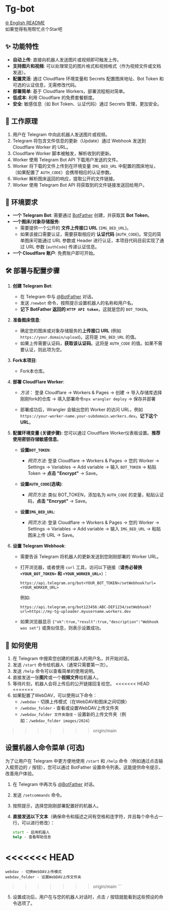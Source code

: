 # Tg-bot
[🌐 English README](README_en.md)  
如果觉得有用帮忙点个Star吧

## ✨ 功能特性

* **自动上传**: 直接向机器人发送图片或视频即可触发上传。
* **支持图片和视频**: 可以处理常见的图片格式和视频格式（作为视频文件或文档发送）。
* **配置灵活**: 通过 Cloudflare 环境变量和 Secrets 配置图床地址、Bot Token 和可选的认证信息，无需修改代码。
* **部署简单**: 基于 Cloudflare Workers，部署流程相对简单。
* **低成本**: 利用 Cloudflare 的免费套餐额度。
* **安全**: 敏感信息（如 Bot Token、认证代码）通过 Secrets 管理，更加安全。

## 🚀 工作原理

1. 用户在 Telegram 中向此机器人发送图片或视频。
2. Telegram 将包含文件信息的更新（Update）通过 Webhook 发送到 Cloudflare Worker 的 URL。
3. Cloudflare Worker 脚本被触发，解析收到的更新。
4. Worker 使用 Telegram Bot API 下载用户发送的文件。
5. Worker 将下载的文件上传到在环境变量 `IMG_BED_URL` 中配置的图床地址，（如果配置了 `AUTH_CODE`）会携带相应的认证参数。
6. Worker 解析图床返回的响应，提取公开的文件链接。
7. Worker 使用 Telegram Bot API 将获取到的文件链接发送回给用户。

## 🔧 环境要求

* **一个 Telegram Bot**: 需要通过 [BotFather](https://t.me/BotFather) 创建，并获取其 **Bot Token**。
* **一个图床/对象存储服务**:
  * 需要提供一个公开的 **文件上传接口 URL** (`IMG_BED_URL`)。
  * 如果该接口需要认证，需要获取相应的 **认证代码** (`AUTH_CODE`)。常见的简单图床可能通过 URL 参数或 Header 进行认证，本项目代码目前实现了通过 URL 参数 (`authCode`) 传递认证信息。
* **一个 Cloudflare 账户**: 免费账户即可开始。

## 🛠️ 部署与配置步骤

1. **创建 Telegram Bot**:
    * 在 Telegram 中与 [@BotFather](https://t.me/BotFather) 对话。
    * 发送 `/newbot` 命令，按照提示设置机器人的名称和用户名。
    * **记下 BotFather 返回的 `HTTP API token`**，这就是您的 `BOT_TOKEN`。

2. **准备图床信息**:
    * 确定您的图床或对象存储服务的**上传接口 URL** (例如 `https://your.domain/upload`)。这将是 `IMG_BED_URL` 的值。
    * 如果上传需要认证码，**获取该认证码**。这将是 `AUTH_CODE` 的值。如果不需要认证，则此项为空。

3. **Fork本项目**:
    * Fork本仓库。

4. **部署 CloudFlare Worker**:
    * *方法*： 登录 Cloudflare -> Workers & Pages -> 创建 -> 导入存储库选择刚刚fork的仓库 -> 填入部署命令```npx wrangler deploy``` -> 保存并部署

    * 部署成功后，Wrangler 会输出您的 Worker 的访问 URL，例如 `https://your-worker-name.your-subdomain.workers.dev`。**记下这个 URL**。

5. **配置环境变量 (关键步骤)**:
    您可以通过 Cloudflare Worker仪表板设置。**推荐使用密钥存储敏感信息**。

    * **设置`BOT_TOKEN`**:
        * *网页方法*: 登录 Cloudflare -> Workers & Pages -> 您的 Worker -> Settings -> Variables -> Add variable -> 输入 `BOT_TOKEN` -> 粘贴 Token -> **点击 "Encrypt"** -> Save。

    * **设置`AUTH_CODE`(选填)**:
        * *网页方法*: 类似 BOT_TOKEN，添加名为 `AUTH_CODE` 的变量，粘贴认证码，**点击 "Encrypt"** -> Save。

    * **设置`IMG_BED_URL`**:
        * *网页方法*: 登录 Cloudflare -> Workers & Pages -> 您的 Worker -> Settings -> Variables -> Add variable -> 输入 `IMG_BED_URL` -> 粘贴图床上传 URL -> Save。


6. **设置 Telegram Webhook**:
    * 需要告诉 Telegram 将机器人的更新发送到您刚刚部署的 Worker URL。
    * 打开浏览器，或者使用 `curl` 工具，访问以下链接（**请务必替换 `<YOUR_BOT_TOKEN>` 和 `<YOUR_WORKER_URL>`**）：

        ``` url
        https://api.telegram.org/bot<YOUR_BOT_TOKEN>/setWebhook?url=<YOUR_WORKER_URL>
        ```

        例如:

        ``` url
        https://api.telegram.org/bot123456:ABC-DEF1234/setWebhook?url=https://my-tg-uploader.myusername.workers.dev
        ```

    * 如果浏览器显示 `{"ok":true,"result":true,"description":"Webhook was set"}` 或类似信息，则表示设置成功。

## 💬 如何使用

1. 在 Telegram 中搜索您创建的机器人的用户名，并开始对话。
2. 发送 `/start` 命令给机器人（通常只需要第一次）。
3. 发送 `/help` 命令可以查看简单的使用说明。
4. 直接发送一张**图片**或一个**视频文件**给机器人。
5. 等待片刻，机器人会将上传后的公开链接回复给您。
<<<<<<< HEAD
=======
6. 如果配置了WebDAV，可以使用以下命令：
   - `/webdav` - 切换上传模式（在WebDAV和图床之间切换）
   - `/webdav_folder` - 查看或设置WebDAV上传文件夹
   - `/webdav_folder 文件夹路径` - 设置新的上传文件夹（例如：`/webdav_folder images/2024`）
>>>>>>> origin/main

## 设置机器人命令菜单 (可选)

为了让用户在 Telegram 中更方便地使用 `/start` 和 `/help` 命令（例如通过点击输入框旁边的 `/` 按钮），您可以通过 BotFather 设置命令列表。这能提供命令提示，改善用户体验。

1. 在 Telegram 中再次与 [@BotFather](https://t.me/BotFather) 对话。
2. 发送 `/setcommands` 命令。
3. 按照提示，选择您刚刚部署配置好的机器人。
4. **直接发送以下文本**（确保命令和描述之间有空格和连字符，并且每个命令占一行，可以进行修改）：

    ``` cmd
    start - 启用机器人
    help - 查看帮助信息
<<<<<<< HEAD
=======
    webdav - 切换WebDAV上传模式
    webdav_folder - 设置WebDAV上传文件夹
>>>>>>> origin/main
    ```

5. 设置成功后，用户在与您的机器人对话时，点击 `/` 按钮就能看到这些预设的命令选项了。
